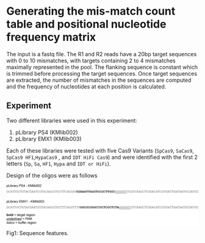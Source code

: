 # Generating the mis-match count table and positional nucleotide frequency matrix

The input is a fastq file. The R1 and R2 reads have a 20bp target sequences with 0 to 10 mismatches, with targets containing 2 to 4 mismatches maximally represented in the pool. The flanking sequence is constant which is trimmed before processing the target sequences. Once target sequences are extracted, the number of mismatches in the sequences are computed and the frequency of nucleotides at each position is calculated.

## Experiment

Two different libraries were used in this experiment:

1. pLibrary PS4 (KMlib002)
2. pLibrary EMX1 (KMlib003)

Each of these libraries were tested with five Cas9 Variants (`SpCas9`, `SaCas9`, `SpCas9 HF1`,`HypaCas9` ,  and `IDT HiFi Cas9`) and were identified with the first 2 letters (`Sp`, `Sa`, `HF1`, `Hypa` and `IDT or HiFi`).

Design of the oligos were as follows

![figure1](assets/GitHub_fig_TargetSequence.png)
Fig1: Sequence features.
